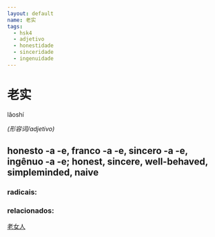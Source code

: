 ```yaml
--- 
layout: default
name: 老实 
tags: 
  - hsk4
  - adjetivo
  - honestidade
  - sinceridade
  - ingenuidade
--- 
```

# 老实 
lǎoshí  
 
*(形容词/adjetivo)*  
## honesto -a -e, franco -a -e, sincero -a -e, ingênuo -a -e; honest, sincere, well-behaved, simpleminded, naive 
### radicais: 
### relacionados: 
[老女人](/zhengshidu/outras/老女人)  
